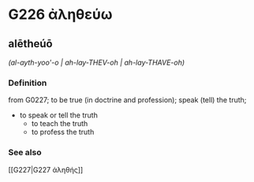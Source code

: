 # G226 ἀληθεύω

## alētheúō

_(al-ayth-yoo'-o | ah-lay-THEV-oh | ah-lay-THAVE-oh)_

### Definition

from G0227; to be true (in doctrine and profession); speak (tell) the truth; 

- to speak or tell the truth
  - to teach the truth
  - to profess the truth

### See also

[[G227|G227 ἀληθής]]
